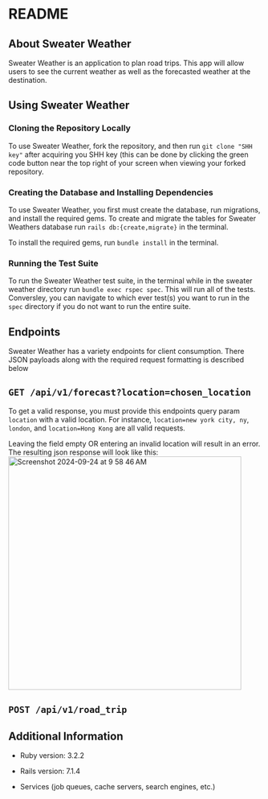 # README
## About Sweater Weather
Sweater Weather is an application to plan road trips. This app will allow users to see the current weather as well as the forecasted weather at the destination. 

## Using Sweater Weather
### Cloning the Repository Locally 
To use Sweater Weather, fork the repository, and then run `git clone "SHH key"` after acquiring you SHH key (this can be done by clicking the green code button near the top right of your screen when viewing your forked repository. 

### Creating the Database and Installing Dependencies
To use Sweater Weather, you first must create the database, run migrations, and install the required gems. To create and migrate the tables for Sweater Weathers database run `rails db:{create,migrate}` in the terminal. 

To install the required gems, run `bundle install` in the terminal.

### Running the Test Suite 
To run the Sweater Weather test suite, in the terminal while in the sweater weather directory run `bundle exec rspec spec`. This will run all of the tests. Conversley, you can navigate to which ever test(s) you want to run in the `spec` directory if you do not want to run the entire suite. 

## Endpoints
Sweater Weather has a variety endpoints for client consumption. There JSON payloads along with the required request formatting is described below

## `GET /api/v1/forecast?location=chosen_location`
To get a valid response, you must provide this endpoints query param `location` with a valid location. For instance, `location=new york city, ny`, `london`, and `location=Hong Kong` are all valid requests. 

Leaving the field empty OR entering an invalid location will result in an error. The resulting json response will look like this: 
<img width="464" alt="Screenshot 2024-09-24 at 9 58 46 AM" src="https://github.com/user-attachments/assets/5ff0f6b7-e58b-4d0b-a705-e3a3ae76f977">

## `POST /api/v1/road_trip`

## Additional Information
* Ruby version: 3.2.2

* Rails version: 7.1.4

* Services (job queues, cache servers, search engines, etc.)

